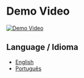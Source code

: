 <h1>Demo Video</h1>

<a href="https://youtu.be/C6bzRjC3Elw" target="_blank">
  <img src="https://img.youtube.com/vi/WIeEck9TAFM/0.jpg" alt="Demo Video">
</a>

## Language / Idioma

- [English](README-EN.md)
- [Português](README-PT.md)
